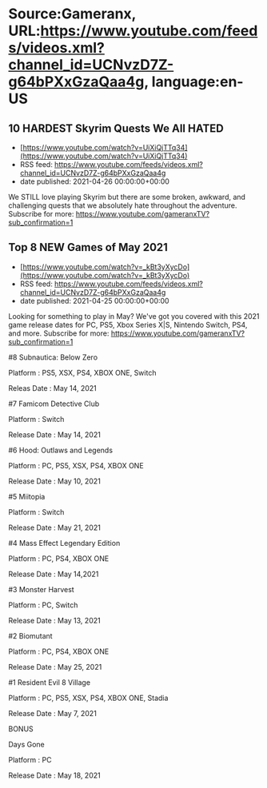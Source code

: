 # Source:Gameranx, URL:https://www.youtube.com/feeds/videos.xml?channel_id=UCNvzD7Z-g64bPXxGzaQaa4g, language:en-US

## 10 HARDEST Skyrim Quests We All HATED
 - [https://www.youtube.com/watch?v=UiXiQjTTq34](https://www.youtube.com/watch?v=UiXiQjTTq34)
 - RSS feed: https://www.youtube.com/feeds/videos.xml?channel_id=UCNvzD7Z-g64bPXxGzaQaa4g
 - date published: 2021-04-26 00:00:00+00:00

We STILL love playing Skyrim but there are some broken, awkward, and challenging quests that we absolutely hate throughout the adventure.
Subscribe for more: https://www.youtube.com/gameranxTV?sub_confirmation=1

## Top 8 NEW Games of May 2021
 - [https://www.youtube.com/watch?v=_kBt3yXycDo](https://www.youtube.com/watch?v=_kBt3yXycDo)
 - RSS feed: https://www.youtube.com/feeds/videos.xml?channel_id=UCNvzD7Z-g64bPXxGzaQaa4g
 - date published: 2021-04-25 00:00:00+00:00

Looking for something to play in May? We've got you covered with this 2021 game release dates for PC, PS5, Xbox Series X|S, Nintendo Switch, PS4, and more.
Subscribe for more: https://www.youtube.com/gameranxTV?sub_confirmation=1

#8 Subnautica: Below Zero 

Platform : PS5, XSX, PS4, XBOX ONE, Switch 

Releas Date : May 14, 2021 



#7 Famicom Detective Club 

Platform : Switch

Release Date : May 14, 2021



#6 Hood: Outlaws and Legends 

Platform : PC, PS5, XSX, PS4, XBOX ONE

Release Date : May 10, 2021



#5 Miitopia 

Platform : Switch

Release Date : May 21, 2021



#4 Mass Effect Legendary Edition

Platform : PC, PS4, XBOX ONE

Release Date : May 14,2021



#3 Monster Harvest 

Platform : PC, Switch

Release Date : May 13, 2021



#2 Biomutant 

Platform : PC, PS4, XBOX ONE

Release Date : May 25, 2021



#1 Resident Evil 8 Village            

Platform : PC, PS5, XSX, PS4, XBOX ONE, Stadia

Release Date : May 7, 2021





BONUS

Days Gone 

Platform : PC 

Release Date : May 18, 2021

